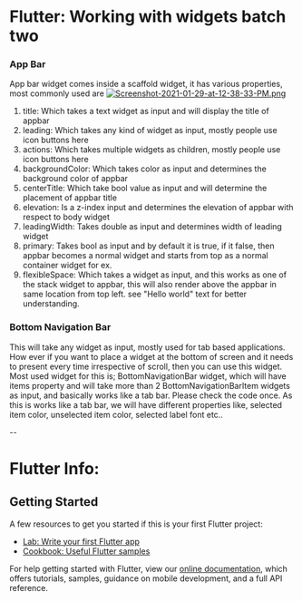 # Flutter: Working with widgets batch two
### App Bar
App bar widget comes inside a scaffold widget, it has various properties, most commonly used are
[![Screenshot-2021-01-29-at-12-38-33-PM.png](https://i.postimg.cc/gr9Jbsz7/Screenshot-2021-01-29-at-12-38-33-PM.png)](https://postimg.cc/rRJcSStG)
1. title: Which takes a text widget as input and will display the title of appbar
2. leading: Which takes any kind of widget as input, mostly people use icon buttons here
3. actions: Which takes multiple widgets as children, mostly people use icon buttons here
4. backgroundColor: Which takes color as input and determines the background color of appbar
5. centerTitle: Which take bool value as input and will determine the placement of appbar title
6. elevation: Is a z-index input and determines the elevation of appbar with respect to body widget
7. leadingWidth: Takes double as input and determines width of leading widget
8. primary: Takes bool as input and by default it is true, if it false, then appbar becomes a normal widget and starts from top as a normal container widget for ex.
9. flexibleSpace: Which takes a widget as input, and this works as one of the stack widget to appbar, this will also render above the appbar in same location from top left. see "Hello world" text for better understanding.

### Bottom Navigation Bar
This will take any widget as input, mostly used for tab based applications. How ever if you want to place a widget at the bottom of screen and it needs to present every time irrespective of scroll, then you can use this widget. Most used widget for this is; BottomNavigationBar widget, which will have items property and will take more than 2 BottomNavigationBarItem widgets as input, and basically works like a tab bar. Please check the code once. As this is works like a tab bar, we will have different properties like, selected item color, unselected item color, selected label font etc..

--
 

# Flutter Info:
## Getting Started

A few resources to get you started if this is your first Flutter project:

- [Lab: Write your first Flutter app](https://flutter.dev/docs/get-started/codelab)
- [Cookbook: Useful Flutter samples](https://flutter.dev/docs/cookbook)

For help getting started with Flutter, view our
[online documentation](https://flutter.dev/docs), which offers tutorials,
samples, guidance on mobile development, and a full API reference.
